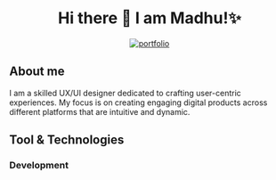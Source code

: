 
<h1 align="center">Hi there 👋 I am Madhu!✨</h1>
<p align="center">
 <a href="https://www.madhulaxmi.com/">
  <img alt="portfolio" title="Portfolio Link" src="https://img.shields.io/badge/my%20portfolio-blue"
/>

 </a>
</p>

<h2 textColor="red">About me</h2>
 <p>I am a skilled UX/UI designer dedicated to crafting user-centric
              experiences. My focus is on creating engaging digital products
              across different platforms that are intuitive and dynamic.
            </p>
            <h2>Tool & Technologies</h2>

 ### Development
 



            
<!--
**anoncoderin/anoncoderin** is a ✨ _special_ ✨ repository because its `README.md` (this file) appears on your GitHub profile.

Here are some ideas to get you started:

- 🔭 I’m currently working on ...
- 🌱 I’m currently learning ...
- 👯 I’m looking to collaborate on ...
- 🤔 I’m looking for help with ...
- 💬 Ask me about ...
- 📫 How to reach me: ...
- 😄 Pronouns: ...
- ⚡ Fun fact: ...
-->
